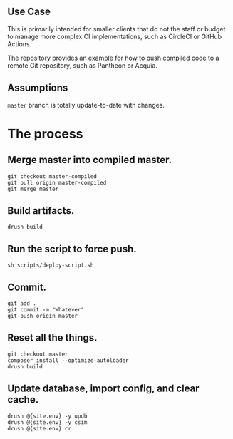 ## Use Case
This is primarily intended for smaller clients that do not the staff or budget
to manage more complex CI implementations, such as CircleCI or GitHub Actions.

The repository provides an example for how to push compiled code to a remote
Git repository, such as Pantheon or Acquia.

## Assumptions
`master` branch is totally update-to-date with changes.

# The process

## Merge master into compiled master.
```
git checkout master-compiled
git pull origin master-compiled
git merge master
```

## Build artifacts.
```
drush build
```

## Run the script to force push.
```
sh scripts/deploy-script.sh
```

## Commit.
```
git add .
git commit -m "Whatever"
git push origin master
```

## Reset all the things.
```
git checkout master
composer install --optimize-autoloader
drush build
```

## Update database, import config, and clear cache.
```
drush @{site.env} -y updb
drush @{site.env} -y csim
drush @{site.env} cr
```
